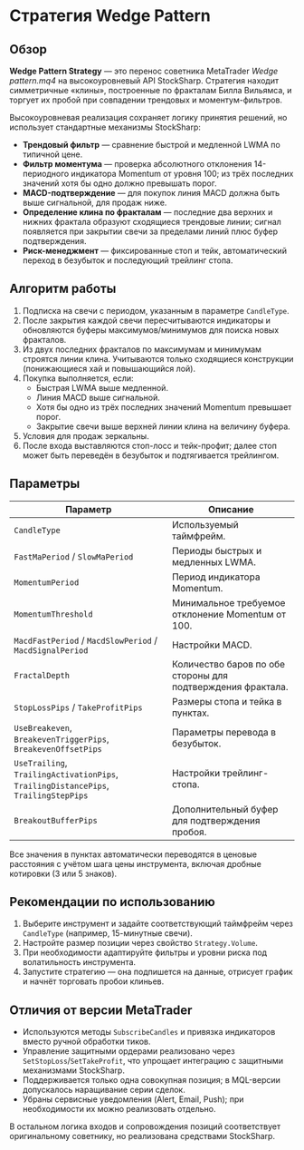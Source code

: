 # Стратегия Wedge Pattern

## Обзор

**Wedge Pattern Strategy** — это перенос советника MetaTrader *Wedge pattern.mq4* на высокоуровневый API StockSharp. Стратегия находит симметричные «клины», построенные по фракталам Билла Вильямса, и торгует их пробой при совпадении трендовых и моментум-фильтров.

Высокоуровневая реализация сохраняет логику принятия решений, но использует стандартные механизмы StockSharp:

- **Трендовый фильтр** — сравнение быстрой и медленной LWMA по типичной цене.
- **Фильтр моментума** — проверка абсолютного отклонения 14-периодного индикатора Momentum от уровня 100; из трёх последних значений хотя бы одно должно превышать порог.
- **MACD-подтверждение** — для покупок линия MACD должна быть выше сигнальной, для продаж ниже.
- **Определение клина по фракталам** — последние два верхних и нижних фрактала образуют сходящиеся трендовые линии; сигнал появляется при закрытии свечи за пределами линий плюс буфер подтверждения.
- **Риск-менеджмент** — фиксированные стоп и тейк, автоматический переход в безубыток и последующий трейлинг стопа.

## Алгоритм работы

1. Подписка на свечи с периодом, указанным в параметре `CandleType`.
2. После закрытия каждой свечи пересчитываются индикаторы и обновляются буферы максимумов/минимумов для поиска новых фракталов.
3. Из двух последних фракталов по максимумам и минимумам строятся линии клина. Учитываются только сходящиеся конструкции (понижающиеся хай и повышающийся лой).
4. Покупка выполняется, если:
   - Быстрая LWMA выше медленной.
   - Линия MACD выше сигнальной.
   - Хотя бы одно из трёх последних значений Momentum превышает порог.
   - Закрытие свечи выше верхней линии клина на величину буфера.
5. Условия для продаж зеркальны.
6. После входа выставляются стоп-лосс и тейк-профит; далее стоп может быть переведён в безубыток и подтягивается трейлингом.

## Параметры

| Параметр | Описание |
|----------|----------|
| `CandleType` | Используемый таймфрейм. |
| `FastMaPeriod` / `SlowMaPeriod` | Периоды быстрых и медленных LWMA. |
| `MomentumPeriod` | Период индикатора Momentum. |
| `MomentumThreshold` | Минимальное требуемое отклонение Momentuм от 100. |
| `MacdFastPeriod` / `MacdSlowPeriod` / `MacdSignalPeriod` | Настройки MACD. |
| `FractalDepth` | Количество баров по обе стороны для подтверждения фрактала. |
| `StopLossPips` / `TakeProfitPips` | Размеры стопа и тейка в пунктах. |
| `UseBreakeven`, `BreakevenTriggerPips`, `BreakevenOffsetPips` | Параметры перевода в безубыток. |
| `UseTrailing`, `TrailingActivationPips`, `TrailingDistancePips`, `TrailingStepPips` | Настройки трейлинг-стопа. |
| `BreakoutBufferPips` | Дополнительный буфер для подтверждения пробоя. |

Все значения в пунктах автоматически переводятся в ценовые расстояния с учётом шага цены инструмента, включая дробные котировки (3 или 5 знаков).

## Рекомендации по использованию

1. Выберите инструмент и задайте соответствующий таймфрейм через `CandleType` (например, 15-минутные свечи).
2. Настройте размер позиции через свойство `Strategy.Volume`.
3. При необходимости адаптируйте фильтры и уровни риска под волатильность инструмента.
4. Запустите стратегию — она подпишется на данные, отрисует график и начнёт торговать пробои клиньев.

## Отличия от версии MetaTrader

- Используются методы `SubscribeCandles` и привязка индикаторов вместо ручной обработки тиков.
- Управление защитными ордерами реализовано через `SetStopLoss`/`SetTakeProfit`, что упрощает интеграцию с защитными механизмами StockSharp.
- Поддерживается только одна совокупная позиция; в MQL-версии допускалось наращивание серии сделок.
- Убраны сервисные уведомления (Alert, Email, Push); при необходимости их можно реализовать отдельно.

В остальном логика входов и сопровождения позиций соответствует оригинальному советнику, но реализована средствами StockSharp.
